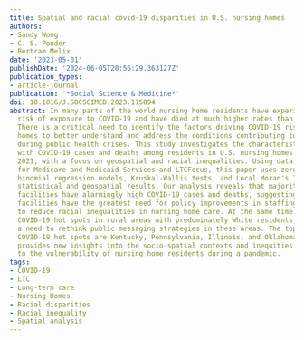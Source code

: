 ```yaml
---
title: Spatial and racial covid-19 disparities in U.S. nursing homes
authors:
- Sandy Wong
- C. S. Ponder
- Bertram Melix
date: '2023-05-01'
publishDate: '2024-06-05T20:56:29.363127Z'
publication_types:
- article-journal
publication: '*Social Science & Medicine*'
doi: 10.1016/J.SOCSCIMED.2023.115894
abstract: In many parts of the world nursing home residents have experienced a disproportionate
  risk of exposure to COVID-19 and have died at much higher rates than other groups.
  There is a critical need to identify the factors driving COVID-19 risk in nursing
  homes to better understand and address the conditions contributing to their vulnerability
  during public health crises. This study investigates the characteristics associated
  with COVID-19 cases and deaths among residents in U.S. nursing homes from 2020 to
  2021, with a focus on geospatial and racial inequalities. Using data from the Centers
  for Medicare and Medicaid Services and LTCFocus, this paper uses zero-inflated negative
  binomial regression models, Kruskal-Wallis tests, and Local Moran's I to generate
  statistical and geospatial results. Our analysis reveals that majority Hispanic
  facilities have alarmingly high COVID-19 cases and deaths, suggesting that these
  facilities have the greatest need for policy improvements in staffing and financing
  to reduce racial inequalities in nursing home care. At the same time we also detect
  COVID-19 hot spots in rural areas with predominately White residents, indicating
  a need to rethink public messaging strategies in these areas. The top states with
  COVID-19 hot spots are Kentucky, Pennsylvania, Illinois, and Oklahoma. This research
  provides new insights into the socio-spatial contexts and inequities that contribute
  to the vulnerability of nursing home residents during a pandemic.
tags:
- COVID-19
- LTC
- Long-term care
- Nursing Homes
- Racial disparities
- Racial inequality
- Spatial analysis
---
```

